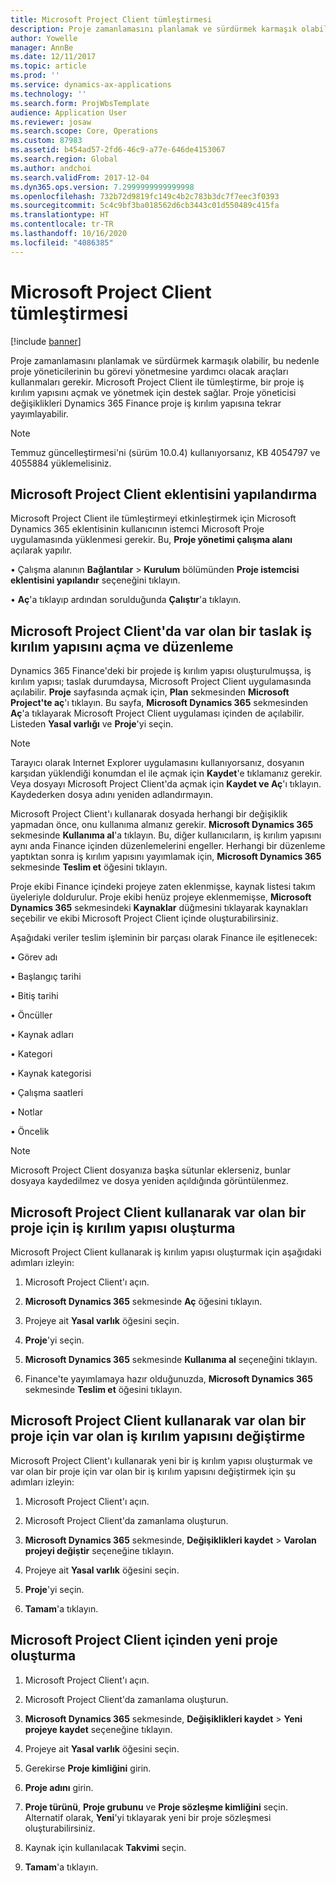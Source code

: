 ```yaml
---
title: Microsoft Project Client tümleştirmesi
description: Proje zamanlamasını planlamak ve sürdürmek karmaşık olabilir, bu nedenle proje yöneticilerinin bu görevi yönetmesine yardımcı olacak araçları kullanmaları gerekir. Microsoft Project Client ile tümleştirme, bir proje iş kırılım yapısını açmak ve yönetmek için destek sağlar.
author: Yowelle
manager: AnnBe
ms.date: 12/11/2017
ms.topic: article
ms.prod: ''
ms.service: dynamics-ax-applications
ms.technology: ''
ms.search.form: ProjWbsTemplate
audience: Application User
ms.reviewer: josaw
ms.search.scope: Core, Operations
ms.custom: 87983
ms.assetid: b454ad57-2fd6-46c9-a77e-646de4153067
ms.search.region: Global
ms.author: andchoi
ms.search.validFrom: 2017-12-04
ms.dyn365.ops.version: 7.2999999999999998
ms.openlocfilehash: 732b72d9819fc149c4b2c783b3dc7f7eec3f0393
ms.sourcegitcommit: 5c4c9bf3ba018562d6cb3443c01d550489c415fa
ms.translationtype: HT
ms.contentlocale: tr-TR
ms.lasthandoff: 10/16/2020
ms.locfileid: "4086385"
---
```

# <a name="microsoft-project-client-integration"></a>Microsoft Project Client tümleştirmesi

[!include [banner](../includes/banner.md)]

Proje zamanlamasını planlamak ve sürdürmek karmaşık olabilir, bu nedenle proje yöneticilerinin bu görevi yönetmesine yardımcı olacak araçları kullanmaları gerekir. Microsoft Project Client ile tümleştirme, bir proje iş kırılım yapısını açmak ve yönetmek için destek sağlar. Proje yöneticisi değişiklikleri Dynamics 365 Finance proje iş kırılım yapısına tekrar yayımlayabilir.

> [!NOTE]
> Temmuz güncelleştirmesi'ni (sürüm 10.0.4) kullanıyorsanız, KB 4054797 ve 4055884 yüklemelisiniz.

## <a name="configure-the-microsoft-project-client-add-in"></a>Microsoft Project Client eklentisini yapılandırma
Microsoft Project Client ile tümleştirmeyi etkinleştirmek için Microsoft Dynamics 365 eklentisinin kullanıcının istemci Microsoft Proje uygulamasında yüklenmesi gerekir. Bu, **Proje yönetimi çalışma alanı** açılarak yapılır.

• Çalışma alanının **Bağlantılar** > **Kurulum** bölümünden **Proje istemcisi eklentisini yapılandır** seçeneğini tıklayın.

• **Aç**'a tıklayıp ardından sorulduğunda **Çalıştır**'a tıklayın.

## <a name="open-and-edit-an-existing-draft-work-breakdown-structure-in-microsoft-project-client"></a>Microsoft Project Client'da var olan bir taslak iş kırılım yapısını açma ve düzenleme
Dynamics 365 Finance'deki bir projede iş kırılım yapısı oluşturulmuşsa, iş kırılım yapısı; taslak durumdaysa, Microsoft Project Client uygulamasında açılabilir. **Proje** sayfasında açmak için, **Plan** sekmesinden **Microsoft Project'te aç**'ı tıklayın. Bu sayfa, **Microsoft Dynamics 365** sekmesinden **Aç**'a tıklayarak Microsoft Project Client uygulaması içinden de açılabilir. Listeden **Yasal varlığı** ve **Proje**'yi seçin.

> [!NOTE]
> Tarayıcı olarak Internet Explorer uygulamasını kullanıyorsanız, dosyanın karşıdan yüklendiği konumdan el ile açmak için **Kaydet**'e tıklamanız gerekir. Veya dosyayı Microsoft Project Client'da açmak için **Kaydet ve Aç**'ı tıklayın. Kaydederken dosya adını yeniden adlandırmayın.

Microsoft Project Client'ı kullanarak dosyada herhangi bir değişiklik yapmadan önce, onu kullanıma almanız gerekir. **Microsoft Dynamics 365** sekmesinde **Kullanıma al**'a tıklayın. Bu, diğer kullanıcıların, iş kırılım yapısını aynı anda Finance içinden düzenlemelerini engeller. Herhangi bir düzenleme yaptıktan sonra iş kırılım yapısını yayımlamak için, **Microsoft Dynamics 365** sekmesinde **Teslim et** öğesini tıklayın.

Proje ekibi Finance içindeki projeye zaten eklenmişse, kaynak listesi takım üyeleriyle doldurulur. Proje ekibi henüz projeye eklenmemişse, **Microsoft Dynamics 365** sekmesindeki **Kaynaklar** düğmesini tıklayarak kaynakları seçebilir ve ekibi Microsoft Project Client içinde oluşturabilirsiniz. 

Aşağıdaki veriler teslim işleminin bir parçası olarak Finance ile eşitlenecek:

• Görev adı

• Başlangıç tarihi

• Bitiş tarihi

• Öncüller

• Kaynak adları

• Kategori

• Kaynak kategorisi

• Çalışma saatleri

• Notlar

• Öncelik

> [!NOTE]
> Microsoft Project Client dosyanıza başka sütunlar eklerseniz, bunlar dosyaya kaydedilmez ve dosya yeniden açıldığında görüntülenmez.

## <a name="create-the-work-breakdown-structure-for-an-existing-project-using-microsoft-project-client"></a>Microsoft Project Client kullanarak var olan bir proje için iş kırılım yapısı oluşturma
Microsoft Project Client kullanarak iş kırılım yapısı oluşturmak için aşağıdaki adımları izleyin:


1.  Microsoft Project Client'ı açın.

2.  **Microsoft Dynamics 365** sekmesinde **Aç** öğesini tıklayın.

3.  Projeye ait **Yasal varlık** öğesini seçin.

4.  **Proje**'yi seçin.

5.  **Microsoft Dynamics 365** sekmesinde **Kullanıma al** seçeneğini tıklayın.

6.  Finance'te yayımlamaya hazır olduğunuzda, **Microsoft Dynamics 365** sekmesinde **Teslim et** öğesini tıklayın.

## <a name="replace-the-existing-work-breakdown-structure-for-an-existing-project-using-microsoft-project-client"></a>Microsoft Project Client kullanarak var olan bir proje için var olan iş kırılım yapısını değiştirme
Microsoft Project Client'ı kullanarak yeni bir iş kırılım yapısı oluşturmak ve var olan bir proje için var olan bir iş kırılım yapısını değiştirmek için şu adımları izleyin:

1.  Microsoft Project Client'ı açın.

2.  Microsoft Project Client'da zamanlama oluşturun.

3.  **Microsoft Dynamics 365** sekmesinde, **Değişiklikleri kaydet** > **Varolan projeyi değiştir** seçeneğine tıklayın.

4.  Projeye ait **Yasal varlık** öğesini seçin.

5.  **Proje**'yi seçin.

6.  **Tamam**'a tıklayın.

## <a name="create-a-new-project-from-within-microsoft-project-client"></a>Microsoft Project Client içinden yeni proje oluşturma


1.  Microsoft Project Client'ı açın.

2.  Microsoft Project Client'da zamanlama oluşturun.

3.  **Microsoft Dynamics 365** sekmesinde, **Değişiklikleri kaydet** > **Yeni projeye kaydet** seçeneğine tıklayın.

4.  Projeye ait **Yasal varlık** öğesini seçin.

5.  Gerekirse **Proje kimliğini** girin.

6.  **Proje adını** girin.

7.  **Proje türünü**, **Proje grubunu** ve **Proje sözleşme kimliğini** seçin. Alternatif olarak, **Yeni**'yi tıklayarak yeni bir proje sözleşmesi oluşturabilirsiniz.

8.  Kaynak için kullanılacak **Takvimi** seçin.

11. **Tamam**'a tıklayın.
